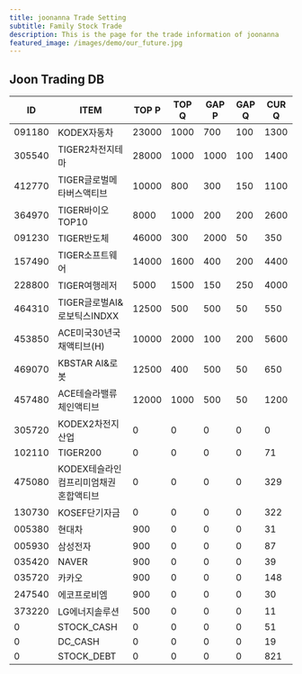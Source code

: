 ```yaml
---
title: joonanna Trade Setting
subtitle: Family Stock Trade
description: This is the page for the trade information of joonanna
featured_image: /images/demo/our_future.jpg
---
```


## Joon Trading DB

|ID|ITEM |TOP P|TOP Q|GAP P|GAP Q|CUR Q|
|--|-----|--|--|--|--|--|
|091180|KODEX자동차|23000|1000|700|100|1300|
|305540|TIGER2차전지테마|28000|1000|1000|100|1400|
|412770|TIGER글로벌메타버스액티브|10000|800|300|150|1100| 
|364970|TIGER바이오TOP10|8000|1000|200|200|2600|
|091230|TIGER반도체|46000|300|2000|50|350|
|157490|TIGER소프트웨어|14000|1600|400|200|4400|
|228800|TIGER여행레저|5000|1500|150|250|4000|
|464310|TIGER글로벌AI&로보틱스INDXX|12500|500|500|50|550|
|453850|ACE미국30년국채액티브(H)|10000|2000|100|200|5600|
|469070|KBSTAR AI&로봇|12500|400|500|50|650|
|457480|ACE테슬라밸류체인액티브|12000|1000|500|50|1200|
|305720|KODEX2차전지산업|0|0|0|0|0|
|102110|TIGER200|0|0|0|0|71|
|475080|KODEX테슬라인컴프리미엄채권혼합액티브|0|0|0|0|329|
|130730|KOSEF단기자금|0|0|0|0|322|
|005380|현대차|900|0|0|0|31|
|005930|삼성전자|900|0|0|0|87|
|035420|NAVER|900|0|0|0|39|
|035720|카카오|900|0|0|0|148|
|247540|에코프로비엠|900|0|0|0|30|
|373220|LG에너지솔루션|500|0|0|0|11|
|0|STOCK_CASH|0|0|0|0|51|
|0|DC_CASH|0|0|0|0|19|
|0|STOCK_DEBT|0|0|0|0|821|
